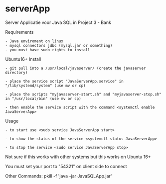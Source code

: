 # serverApp
Server Applicatie voor Java SQL in Project 3 - Bank

Requirements

	- Java enviroment on linux
	- mysql connectors jdbc (mysql.jar or something)
	- you must have sudo rights to install


Ubuntu16+ Install

	- git pull into a /usr/local/javaserver/ (create the javaserver directory)
	
	- place the service script "JavaServerApp.service" in "/lib/systemd/system" (use mv or cp)
	
	- place the scripts "myjavaserver-start.sh" and "myjavaserver-stop.sh" in "/usr/local/bin" (use mv or cp)
	
	- then enable the service script with the command <systemctl enable JavaServerApp>

	
Usage

	- to start use <sudo service JavaServerApp start>	
	
	- to show the status of the service <systemctl status JavaServerApp>	
	
	- to stop the service <sudo service JavaServerApp stop>

	
Not sure if this works with other systems but this works on Ubuntu 16+

You must set your port to "54321" on client side to connect


Other Commands:
pkill -f 'java -jar JavaSQLApp.jar'


